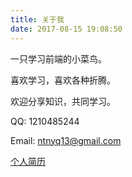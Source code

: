 ```yaml
---
title: 关于我
date: 2017-08-15 19:08:50
---
```


一只学习前端的小菜鸟。

喜欢学习，喜欢各种折腾。

欢迎分享知识，共同学习。

QQ: 1210485244

Email: [ntnyq13@gmail.com](mailto:ntnyq13@gmail.com)

[个人简历](http://ntnyq.com//resume)